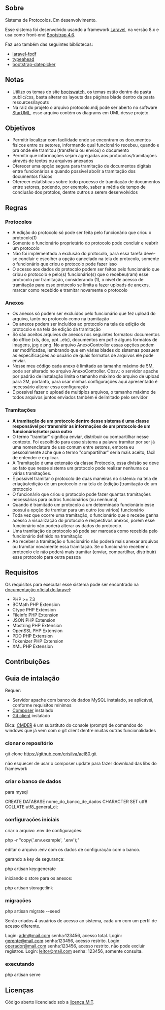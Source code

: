 ## Sobre

Sistema de Protocolos. Em desenvolvimento. 

Esse sistema foi desenvolvido usando a framework [Laravel](https://laravel.com/), na versão 8.x e usa como front-end [Bootstrap 4.6](https://getbootstrap.com/).

Faz uso também das seguintes bibliotecas:

- [laravel-fpdf](https://github.com/codedge/laravel-fpdf)
- [typeahead](https://github.com/corejavascript/typeahead.js)
- [bootstrap-datepicker](https://github.com/uxsolutions/bootstrap-datepicker)

## Notas
- Utilizo os temas do site [bootswatch](https://bootswatch.com/), os temas estão dentro da pasta public/css, basta alterar os layouts das páginas blade dentro da pasta resources/layouts
- Na raiz do projeto o arquivo protocolo.mdj pode ser aberto no software [StarUML](https://staruml.io/), esse arquivo contém os diagrams em UML desse projeto.

## Objetivos

- Permitir localizar com facilidade onde se encontram os documentos físicos entre os setores, informando qual funcionário recebeu, quando e pra onde ele tramitou (transferiu ou enviou) o documento
- Permitir que informações sejam agregadas aos protocolos/tramitações através de textos ou arquivos anexados
- Oferecer uma opção segura para tramitação de documentos digitais entre funcionários e quando possível abolir a tramitação dos documentos físicos
- Oferecer estatísticas sobre todo processo de tramitação de documentos entre setores, podendo, por exemplo, saber a média de tempo de conclusão dos protolos, dentre outros a serem desenvolvidos

## Regras

### Protocolos

- A edição do protocolo só pode ser feita pelo funcionário que criou o protocolo(1)
- Somente o funcionário proprietário do protocolo pode concluir e reabrir um protocolo
- Não foi implementado a exclusão do protocolo, para essa tarefa deve-se concluir e escolher a opção cancelado na tela do protocolo, somente o funcionário que criou o protocolo pode fazer isso
- O acesso aos dados do protocolo podem ser feitos pelo funcionário que criou o protocolo e pelo(s) funcionário(s) que o recebeu(ram) esse protocolo por tramitação, considerando (1), o nível de acesso de tramitação para esse protocolo se limita a fazer uploads de anexos, marcar como recebido e tramitar novamente o protocolo

### Anexos

- Os anexos só podem ser excluídos pelo funcionário que fez upload do arquivo, tanto no protocolo como na tramitação
- Os anexos podem ser incluídos ao protocolo na tela de edição de protocolo e na tela de edição da tramitação
- Só são aceitos arquivos de anexos nos seguintes formatos: documentos do office (xls, doc, ppt...etc), documentos em pdf e alguns formatos de imagens, jpg e png. No arquivo AnexoController essas opções podem ser modificadas, lembrando que em várias blades do sistemas possuem as especificações ao usuário de quais formatos de arquivos ele pode enviar.
- Nesse meu código cada anexo é limitado ao tamanho máximo de 5M, pode ser alterado no arquivo AnexoController. Obsv.: o servidor apache por padrão de instalação limita o tamanho máximo do arquivo de upload para 2M, portanto, para usar minhas configurações aqui apresentado é necessário alterar essa configuração
- É possível fazer o upload de multiplos arquivos, o tamanho máximo de todos arquivos juntos enviados também é delimitado pelo servidor

### Tramitações

- **A tramitação de um protocolo dentro desse sistema é uma classe responsável por transmitir as informações de um protocolo de um funcionário/setor para outro**
- O termo "tramitar" significa enviar, distribuir ou compartilhar nesse contexto. Foi escolhido para esse sistema a palavra tramitar por ser já uma nomenclatura de uso comum entre setores, embora eu pessoalmente ache que o termo "compartilhar" seria mais aceito, fácil de entender e explicar.
- A Tramitação é uma extensão da classe Protocolo, essa divisão se deve ao fato que nesse sistema um protocolo pode realizar nenhuma ou várias tramitações.
- É possível tramitar o protocolo de duas maneiras no sistema: na tela de criação/edição de um protocolo e na tela de (edição )tramitação de um protocolo
- O funcionário que criou o protocolo pode fazer quantas tramitações necessárias para outros funcionários (ou nenhuma)
- Quando é tramitado um protocolo a um determinado funcionário esse possui a opção de tramitar para um outro (ou vários) funcionário
- Toda vez que ocorre uma tramitação, o funcionário que o recebe ganha acesso a visualização do protocolo e respectivos anexos, porém esse funcionário não poderá alterar os dados do protocolo.
- Uma tramitação de protocolo só pode ser marcada como recebida pelo funcionário definido na tramitação
- Ao receber a tramitação o funcionário não poderá mais anexar arquivos ou tramitar novamente essa tramitação. Se o funcionário receber o protocolo ele não poderá mais tramitar (enviar, compartilhar, distribuir) esse protocolo para outra pessoa

## Requisitos

Os requisitos para executar esse sistema pode ser encontrado na [documentação oficial do laravel](https://laravel.com/docs/8.x):

- PHP >= 7.3
- BCMath PHP Extension
- Ctype PHP Extension
- Fileinfo PHP Extension
- JSON PHP Extension
- Mbstring PHP Extension
- OpenSSL PHP Extension
- PDO PHP Extension
- Tokenizer PHP Extension
- XML PHP Extension

## Contribuições


## Guia de intalação

Requer:

- Servidor apache com banco de dados MySQL instalado, se aplicável, conforme requisitos mínimos
- [Composer](https://getcomposer.org/download/) instalado
- [Git client](https://git-scm.com/downloads) instalado

Dica: [CMDER](https://cmder.net/) é um substituto do console (prompt) de comandos do windows que já vem com o git client dentre muitas outras funcionalidades

### clonar o reposítório

git clone https://github.com/erisilva/acl80.git

não esquecer de usar o composer update para fazer download das libs do framework

### criar o banco de dados

para mysql

CREATE DATABASE nome_do_banco_de_dados CHARACTER SET utf8 COLLATE utf8_general_ci;

### configurações iniciais

criar o arquivo .env de configurações:

php -r "copy('.env.example', '.env');"

editar o arquivo .env com os dados de configuração com o banco.

gerando a key de segurança:

php artisan key:generate

iniciando o store para os anexos:

php artisan storage:link

### migrações

php artisan migrate --seed

Serão criados 4 usuários de acesso ao sistema, cada um com um perfíl de acesso diferente.

Login: adm@mail.com senha:123456, acesso total.
Login: gerente@mail.com senha:123456, acesso restrito.
Login: operador@mail.com senha:123456, acesso restrito, não pode excluir registros.
Login: leitor@mail.com senha: 123456, somente consulta.

### executando

php artisan serve

## Licenças

Código aberto licenciado sob a [licença MIT](https://opensource.org/licenses/MIT).